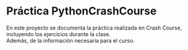 # Práctica PythonCrashCourse
En este proyecto se documenta la práctica realizada en Crash Course, incluyendo los ejercicios durante la clase.  
Además, de la información necesaria para el curso. 